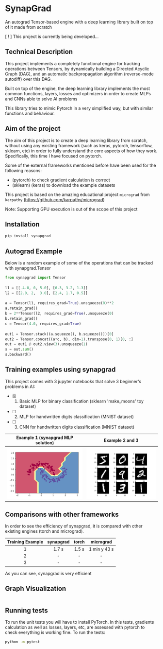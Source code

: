 #  SynapGrad

An autograd Tensor-based engine with a deep learning library built on top of it made from scratch

[ ! ] This project is currently being developed...

## Technical Description
This project implements a completely functional engine for tracking operations between Tensors, by dynamically building a Directed Acyclic Graph (DAG), and an automatic backpropagation algorithm (reverse-mode autodiff) over this DAG.

Built on top of the engine, the deep learning library implements the most common functions, layers, losses and optimizers in order to create MLPs and CNNs able to solve AI problems

This library tries to mimic Pytorch in a very simplified way, but with similar functions and behaviour. 

## Aim of the project
The aim of this project is to create a deep learning library from scratch, without using any existing framework (such as keras, pytorch, tensorflow, sklearn, etc) in order to fully understand the core aspects of how they work. Specifically, this time I have focused on pytorch.

Some of the external frameworks mentioned before have been used for the following reasons:

- (pytorch) to check gradient calculation is correct
- (sklearn) (keras) to download the example datasets

This project is based on the amazing educational project `micrograd` from `karpathy` (https://github.com/karpathy/micrograd)

Note: Supporting GPU execution is out of the scope of this project

## Installation
```bash
pip install synapgrad
```

## Autograd Example
Below is a random example of some of the operations that can be tracked with synapgrad.Tensor
```python
from synapgrad import Tensor

l1 = [[-4.0, 0, 5.0], [6.3, 3.2, 1.3]]
l2 = [[2.0, 2,  3.0], [2.4, 1.7, 0.5]]

a = Tensor(l1, requires_grad=True).unsqueeze(0)**2
a.retain_grad()
b = 2**Tensor(l2, requires_grad=True).unsqueeze(0)
b.retain_grad()
c = Tensor(4.0, requires_grad=True)

out1 = Tensor.stack((a.squeeze(), b.squeeze()))[0]
out2 = Tensor.concat((a*c, b), dim=1).transpose(0, 1)[0, :]
out = out1 @ out2.view(3).unsqueeze(1)
s = out.sum()
s.backward()
```

## Training examples using synapgrad

This project comes with 3 jupyter notebooks that solve 3 beginner's problems in AI:

- [x] 1. Basic MLP for binary classification (sklearn 'make_moons' toy dataset)
- [ ] 2. MLP for handwritten digits classification (MNIST dataset) 
- [ ] 3. CNN for handwritten digits classification (MNIST dataset)

Example 1 (synapgrad MLP solution)     |  Example 2 and 3
:-------------------------:|:-------------------------:
![Board Image](/assets/example1.png) | ![Check Image](/assets/example23.png) 

## Comparisons with other frameworks
In order to see the efficiency of synapgrad, it is compared with other existing engines (torch and micrograd).


| Training Example | synapgrad | torch | micrograd |
|     :---:        |  :---:  |  :---:  |   :---:   |  
| 1  | 1.7 s | 1.5 s | 1 min y 43 s |
| 2  | - | - | - |
| 3  | - | - | - |

As you can see, synapgrad is very efficient

## Graph Visualization
```
```

## Running tests
To run the unit tests you will have to install PyTorch. In this tests, gradients calculation as well as losses, layers, etc, are assessed with pytorch to check everything is working fine. To run the tests:
```bash
python -m pytest
```